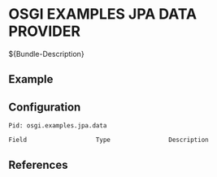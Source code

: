 # OSGI EXAMPLES JPA DATA PROVIDER

${Bundle-Description}

## Example

## Configuration

	Pid: osgi.examples.jpa.data
	
	Field					Type				Description
		
	
## References

